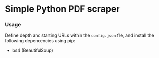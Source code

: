 # Simple Python PDF scraper

### Usage
Define depth and starting URLs within the ```config.json``` file, and install the following dependencies using pip:
 - bs4 (BeautifulSoup)
